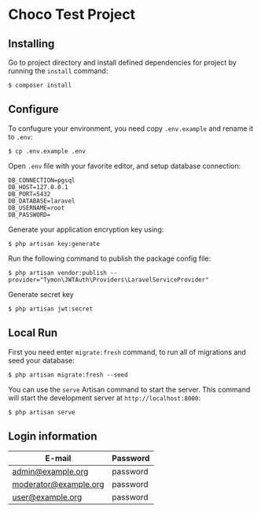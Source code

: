 # Choco Test Project

## Installing

Go to project directory and install defined dependencies for project by running the `install` command:

```
$ composer install
```

## Configure

To confugure your environment, you need copy `.env.example` and rename it to `.env`:

```
$ cp .env.example .env
```

Open `.env` file with your favorite editor, and setup database connection:

```
DB_CONNECTION=pgsql
DB_HOST=127.0.0.1
DB_PORT=5432
DB_DATABASE=laravel
DB_USERNAME=root
DB_PASSWORD=
```

Generate your application encryption key using:

```
$ php artisan key:generate
```

Run the following command to publish the package config file:

```
$ php artisan vendor:publish --provider="Tymon\JWTAuth\Providers\LaravelServiceProvider"
```

Generate secret key

```
$ php artisan jwt:secret
```

## Local Run

First you need enter `migrate:fresh` command, to run all of migrations and seed your database:

```
$ php artisan migrate:fresh --seed
```

You can use the `serve` Artisan command to start the server. This command will start the development server at `http://localhost:8000`:

```
$ php artisan serve
```

## Login information

| E-mail | Password |
| --- | --- |
| admin@example.org | password |
| moderator@example.org | password |
| user@example.org | password |
